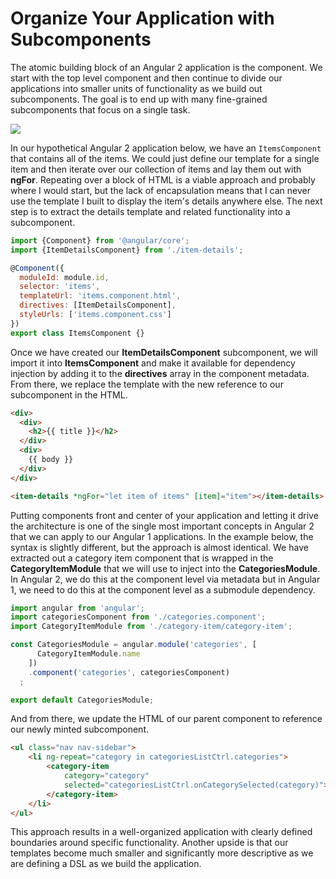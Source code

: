 # Organize Your Application with Subcomponents

The atomic building block of an Angular 2 application is the component. We start with the top level component and then continue to divide our applications into smaller units of functionality as we build out subcomponents. The goal is to end up with many fine-grained subcomponents that focus on a single task.

![](http://onehungrymind-45fd.kxcdn.com/books/angular2-subcomponents.png)

In our hypothetical Angular 2 application below, we have an `ItemsComponent` that contains all of the items. We could just define our template for a single item and then iterate over our collection of items and lay them out with **ngFor**. Repeating over a block of HTML is a viable approach and probably where I would start, but the lack of encapsulation means that I can never use the template I built to display the item's details anywhere else. The next step is to extract the details template and related functionality into a subcomponent.

```javascript
import {Component} from '@angular/core';
import {ItemDetailsComponent} from './item-details';

@Component({
  moduleId: module.id,
  selector: 'items',
  templateUrl: 'items.component.html',
  directives: [ItemDetailsComponent],
  styleUrls: ['items.component.css']
})
export class ItemsComponent {}
```

Once we have created our **ItemDetailsComponent** subcomponent, we will import it into **ItemsComponent** and make it available for dependency injection by adding it to the **directives** array in the component metadata. From there, we replace the template with the new reference to our subcomponent in the HTML.

```html
<div>
  <div>
    <h2>{{ title }}</h2>
  </div>
  <div>
    {{ body }}
  </div>
</div>

<item-details *ngFor="let item of items" [item]="item"></item-details>
```

Putting components front and center of your application and letting it drive the architecture is one of the single most important concepts in Angular 2 that we can apply to our Angular 1 applications. In the example below, the syntax is slightly different, but the approach is almost identical. We have extracted out a category item component that is wrapped in the **CategoryItemModule** that we will use to inject into the **CategoriesModule**. In Angular 2, we do this at the component level via metadata but in Angular 1, we need to do this at the component level as a submodule dependency. 

```javascript
import angular from 'angular';
import categoriesComponent from './categories.component';
import CategoryItemModule from './category-item/category-item';

const CategoriesModule = angular.module('categories', [
      CategoryItemModule.name
    ])
    .component('categories', categoriesComponent)
  ;

export default CategoriesModule;
```

And from there, we update the HTML of our parent component to reference our newly minted subcomponent.

```html
<ul class="nav nav-sidebar">
    <li ng-repeat="category in categoriesListCtrl.categories">
        <category-item
            category="category"
            selected="categoriesListCtrl.onCategorySelected(category)">
        </category-item>
    </li>
</ul>
```

This approach results in a well-organized application with clearly defined boundaries around specific functionality. Another upside is that our templates become much smaller and significantly more descriptive as we are defining a DSL as we build the application.